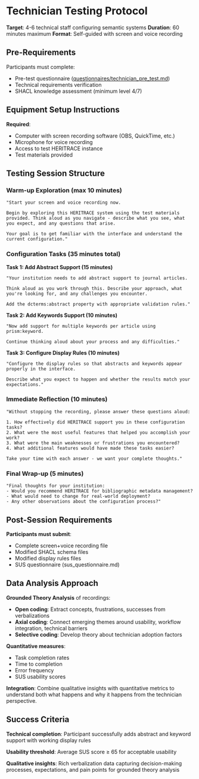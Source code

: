 # Technician Testing Protocol

**Target**: 4-6 technical staff configuring semantic systems
**Duration**: 60 minutes maximum
**Format**: Self-guided with screen and voice recording

## Pre-Requirements

Participants must complete:
- Pre-test questionnaire ([questionnaires/technician_pre_test.md](questionnaires/technician_pre_test.md)) 
- Technical requirements verification
- SHACL knowledge assessment (minimum level 4/7)

## Equipment Setup Instructions

**Required**:
- Computer with screen recording software (OBS, QuickTime, etc.)
- Microphone for voice recording
- Access to test HERITRACE instance
- Test materials provided

## Testing Session Structure

### **Warm-up Exploration (max 10 minutes)**
```
"Start your screen and voice recording now. 

Begin by exploring this HERITRACE system using the test materials provided. Think aloud as you navigate - describe what you see, what you expect, and any questions that arise.

Your goal is to get familiar with the interface and understand the current configuration."
```

### **Configuration Tasks (35 minutes total)**

**Task 1: Add Abstract Support (15 minutes)**
```
"Your institution needs to add abstract support to journal articles. 

Think aloud as you work through this. Describe your approach, what you're looking for, and any challenges you encounter.

Add the dcterms:abstract property with appropriate validation rules."
```

**Task 2: Add Keywords Support (10 minutes)**  
```
"Now add support for multiple keywords per article using prism:keyword.

Continue thinking aloud about your process and any difficulties."
```

**Task 3: Configure Display Rules (10 minutes)**
```
"Configure the display rules so that abstracts and keywords appear properly in the interface.

Describe what you expect to happen and whether the results match your expectations."
```

### **Immediate Reflection (10 minutes)**
```
"Without stopping the recording, please answer these questions aloud:

1. How effectively did HERITRACE support you in these configuration tasks?
2. What were the most useful features that helped you accomplish your work?
3. What were the main weaknesses or frustrations you encountered?
4. What additional features would have made these tasks easier?

Take your time with each answer - we want your complete thoughts."
```

### **Final Wrap-up (5 minutes)**
```
"Final thoughts for your institution:
- Would you recommend HERITRACE for bibliographic metadata management?
- What would need to change for real-world deployment?
- Any other observations about the configuration process?"
```

## Post-Session Requirements

**Participants must submit**:
- Complete screen+voice recording file
- Modified SHACL schema files
- Modified display rules files
- SUS questionnaire (sus_questionnaire.md)

## Data Analysis Approach

**Grounded Theory Analysis** of recordings:
- **Open coding**: Extract concepts, frustrations, successes from verbalizations
- **Axial coding**: Connect emerging themes around usability, workflow integration, technical barriers
- **Selective coding**: Develop theory about technician adoption factors

**Quantitative measures**:
- Task completion rates
- Time to completion  
- Error frequency
- SUS usability scores

**Integration**: Combine qualitative insights with quantitative metrics to understand both what happens and why it happens from the technician perspective.

## Success Criteria

**Technical completion**: Participant successfully adds abstract and keyword support with working display rules

**Usability threshold**: Average SUS score ≥ 65 for acceptable usability

**Qualitative insights**: Rich verbalization data capturing decision-making processes, expectations, and pain points for grounded theory analysis